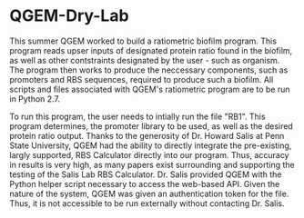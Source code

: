 # QGEM-Dry-Lab

This summer QGEM worked to build a ratiometric biofilm program. This program reads upser inputs of designated protein ratio found in the biofilm, as well as other contstraints designated by the user - such as organism. The program then works to produce the neccessary components, such as promoters and RBS sequences, required to produce such a biofilm. All scripts and files associated with QGEM's ratiometric program are to be run in Python 2.7. 

To run this program, the user needs to intially run the file "RB1". This program determines, the promoter library to be used, as well as the desired protein ratio output. Thanks to the generosity of Dr. Howard Salis at Penn State University, QGEM had the ability to directly integrate the pre-existing, largly supported, RBS Calculator directly into our program. Thus, accuracy in results is very high, as many papers exist surrounding and supporting the testing of the Salis Lab RBS Calculator. Dr. Salis provided QGEM with the Python helper script necessary to access the web-based API. Given the nature of the system, QGEM was given an authentication token for the file. Thus, it is not accessible to be run externally without contacting Dr. Salis. 

